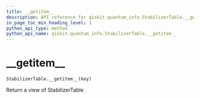 ```yaml
---
title: __getitem__
description: API reference for qiskit.quantum_info.StabilizerTable.__getitem__
in_page_toc_min_heading_level: 1
python_api_type: method
python_api_name: qiskit.quantum_info.StabilizerTable.__getitem__
---
```


# \_\_getitem\_\_

<span id="qiskit.quantum_info.StabilizerTable.__getitem__" />

`StabilizerTable.__getitem__(key)`

Return a view of StabilizerTable

